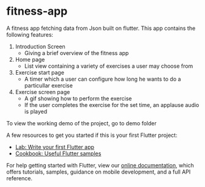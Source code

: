 # fitness-app
A fitness app fetching data from Json built on flutter.
This app contains the following features:
1. Introduction Screen
   - Giving a brief overview of the fitness app
2. Home page
   - List view containing a variety of exercises a user may choose from
3. Exercise start page
   - A timer which a user can configure how long he wants to do a particullar exercise
4. Exercise screen page
   - A gif showing how to perform the exercise
   - If the user completes the exercise for the set time, an applause audio is played

To view the working demo of the project, go to demo folder

A few resources to get you started if this is your first Flutter project:

- [Lab: Write your first Flutter app](https://flutter.dev/docs/get-started/codelab)
- [Cookbook: Useful Flutter samples](https://flutter.dev/docs/cookbook)

For help getting started with Flutter, view our
[online documentation](https://flutter.dev/docs), which offers tutorials,
samples, guidance on mobile development, and a full API reference.
